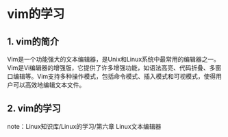 ﻿# vim的学习

## 1. vim的简介

Vim是一个功能强大的文本编辑器，是Unix和Linux系统中最常用的编辑器之一。Vim是Vi编辑器的增强版，它提供了许多增强功能，如语法高亮、代码折叠、多窗口编辑等。Vim支持多种操作模式，包括命令模式、插入模式和可视模式，使得用户可以高效地编辑文本文件。

## 2. vim的学习

note：Linux知识库/Linux的学习/第六章 Linux文本编辑器